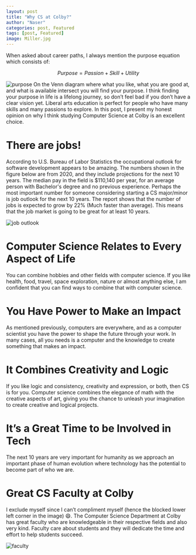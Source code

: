 ```yaml
---
layout: post
title: "Why CS at Colby?"
author: "Naser"
categories: post, Featured
tags: [post, Featured]
image: Miller.jpg
---
```



When asked about career paths, I always mention the purpose equation which consists of:

```math
Purpose = Passion + Skill + Utility
```

![purpose]({{site.baseurl}}/assets/img/purpose.jpg)
On the Venn diagram where what you like, what you are good at, and what is available intersect you will find your purpose.  I think finding your purpose in life is a lifelong journey, so don’t feel bad if you don’t have a clear vision yet.  Liberal arts education is perfect for people who have many skills and many passions to explore. In this post, I present my honest opinion on why I think studying Computer Science at Colby is an excellent choice.

# There are jobs!
According to U.S. Bureau of Labor Statistics the occupational outlook for software development appears to be amazing.  The numbers shown in the figure below are from 2020, and they include projections for the next 10 years.  The median pay in the field is $110,140 per year, for an average person with Bachelor's degree and no previous experience.  Perhaps the most important number for someone considering starting a CS major/minor is job outlook for the next 10 years.  The report shows that the number of jobs is expected to grow by 22% (Much faster than average).  This means that the job market is going to be great for at least 10 years.

![job outlook]({{site.baseurl}}/assets/img/occupational_outlook.jpg)

# Computer Science Relates to Every Aspect of Life
You can combine hobbies and other fields with computer science.  If you like health, food, travel, space exploration, nature or almost anything else, I am confident that you can find ways to combine that with computer science.

# You Have Power to Make an Impact
As mentioned previously, computers are everywhere, and as a computer scientist you have the power to shape the future through your work.  In many cases, all you needs is a computer and the knowledge to create something that makes an impact.
# It Combines Creativity and Logic
If you like logic and consistency, creativity and expression, or both, then CS is for you.  Computer science combines the elegance of math with the creative aspects of art, giving you the chance to unleash your imagination to create creative and logical projects.

# It’s a Great Time to be Involved in Tech
The next 10 years are very important for humanity as we approach an important phase of human evolution where technology has the potential to become part of who we are.

# Great CS Faculty at Colby
I exclude myself since I can’t compliment myself (hence the blocked lower left corner in the image) 😄.  The Computer Science Department at Colby has great faculty who are knowledgeable in their respective fields and also very kind.  Faculty care about students and they will dedicate the time and effort to help students succeed.

![faculty]({{site.baseurl}}/assets/img/faculty.jpg)
